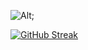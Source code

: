 ![Alt](https://media.giphy.com/media/qgQUggAC3Pfv687qPC/giphy.gif);

[![GitHub Streak](https://streak-stats.demolab.com?user=jdpedrotti&theme=elegant&mode=weekly)](https://git.io/streak-stats)
